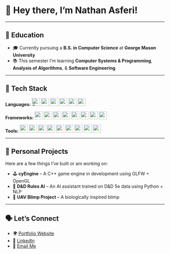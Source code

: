 # 👋 Hey there, I’m Nathan Asferi!

---

## 🧠 Education

- 🎓 Currently pursuing a **B.S. in Computer Science** at **George Mason University**
- 📚 This semester I'm learning **Computer Systems & Programming**, **Analysis of Algorithms**, & **Software Engineering**

---

## 🧰 Tech Stack

**Languages:** <img src="https://cdn.jsdelivr.net/gh/devicons/devicon@latest/icons/python/python-original.svg" width="25" height="25" alt="Python"/> <img src="https://cdn.jsdelivr.net/gh/devicons/devicon@latest/icons/java/java-original.svg" width="25" height="25"/> <img src="https://cdn.jsdelivr.net/gh/devicons/devicon@latest/icons/c/c-original.svg" width="25" height="25"/> <img src="https://cdn.jsdelivr.net/gh/devicons/devicon@latest/icons/cplusplus/cplusplus-original.svg" width="25" height="25"/> <img src="https://cdn.jsdelivr.net/gh/devicons/devicon@latest/icons/csharp/csharp-original.svg" height="25" width="25"/> <img src="https://cdn.jsdelivr.net/gh/devicons/devicon@latest/icons/javascript/javascript-original.svg" width="25" height="25"/>

**Frameworks:** <img src="https://cdn.jsdelivr.net/gh/devicons/devicon@latest/icons/react/react-original.svg" width="25" height="25"/> <img src="https://cdn.jsdelivr.net/gh/devicons/devicon@latest/icons/nodejs/nodejs-original.svg" width="25" height="25"/> <img src="https://cdn.jsdelivr.net/gh/devicons/devicon@latest/icons/tailwindcss/tailwindcss-original.svg" width="25" height="25"/> <img src="https://cdn.jsdelivr.net/gh/devicons/devicon@latest/icons/spring/spring-original.svg" width="25" height="25"/> <img src="https://cdn.jsdelivr.net/gh/devicons/devicon@latest/icons/fastapi/fastapi-original.svg" width="25" height="25"/> <img src="https://cdn.jsdelivr.net/gh/devicons/devicon@latest/icons/pytorch/pytorch-original.svg" width="25" height="25"/> <img src="https://cdn.jsdelivr.net/gh/devicons/devicon@latest/icons/tensorflow/tensorflow-original.svg" width="25" height="25"/> <img src="https://cdn.jsdelivr.net/gh/devicons/devicon@latest/icons/scikitlearn/scikitlearn-original.svg" width="25" height="25"/>
          
**Tools:** <img src="https://cdn.jsdelivr.net/gh/devicons/devicon@latest/icons/linux/linux-original.svg" width="25" height="25"/> <img src="https://cdn.jsdelivr.net/gh/devicons/devicon@latest/icons/git/git-original.svg" width="25" height="25"/>  <img src="https://cdn.jsdelivr.net/gh/devicons/devicon@latest/icons/visualstudio/visualstudio-original.svg" width="25" height="25"/>  <img src="https://cdn.jsdelivr.net/gh/devicons/devicon@latest/icons/vscode/vscode-original.svg" width="25" height="25"/> <img src="https://cdn.jsdelivr.net/gh/devicons/devicon@latest/icons/docker/docker-plain.svg" width="25" height="25"/> <img src="https://cdn.jsdelivr.net/gh/devicons/devicon@latest/icons/cmake/cmake-original.svg" width="25" height="25"/> <img src="https://cdn.jsdelivr.net/gh/devicons/devicon@latest/icons/amazonwebservices/amazonwebservices-original-wordmark.svg" width="25" height="25"/> <img src="https://cdn.jsdelivr.net/gh/devicons/devicon@latest/icons/npm/npm-original-wordmark.svg" width="25" height="25"/> <img src="https://cdn.jsdelivr.net/gh/devicons/devicon@latest/icons/notion/notion-original.svg" width="25" height="25"/>

---

## 🧩 Personal Projects

Here are a few things I’ve built or am working on:

- 🕹️ **cyEngine** – A C++ game engine in development using GLFW + OpenGL  
- 🎲 **D&D Rules AI** – An AI assistant trained on D&D 5e data using Python + NLP   
- 🦑 **UAV Blimp Project** – A biologically inspired blimp

---

## 🗣️ Let’s Connect

- 🌍 [Portfolio Website](https://nateasferi.github.io/portfolio-site/)
- 💼 [LinkedIn](www.linkedin.com/in/nathan-asferi)  
- 📧 [Email Me](nathanasferi0@gmail.com) 
